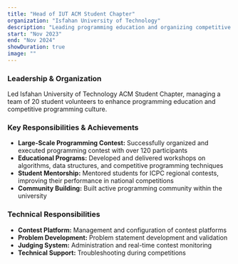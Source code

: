 ```yaml
---
title: "Head of IUT ACM Student Chapter"
organization: "Isfahan University of Technology"
description: "Leading programming education and organizing competitive programming events"
start: "Nov 2023"
end: "Nov 2024"
showDuration: true
image: ""
---
```


### Leadership & Organization
Led Isfahan University of Technology ACM Student Chapter, managing a team of 20 student volunteers to enhance programming education and competitive programming culture.

### Key Responsibilities & Achievements
- **Large-Scale Programming Contest:** Successfully organized and executed programming contest with over 120 participants
- **Educational Programs:** Developed and delivered workshops on algorithms, data structures, and competitive programming techniques
- **Student Mentorship:** Mentored students for ICPC regional contests, improving their performance in national competitions
- **Community Building:** Built active programming community within the university

### Technical Responsibilities
- **Contest Platform:** Management and configuration of contest platforms
- **Problem Development:** Problem statement development and validation
- **Judging System:** Administration and real-time contest monitoring
- **Technical Support:** Troubleshooting during competitions

